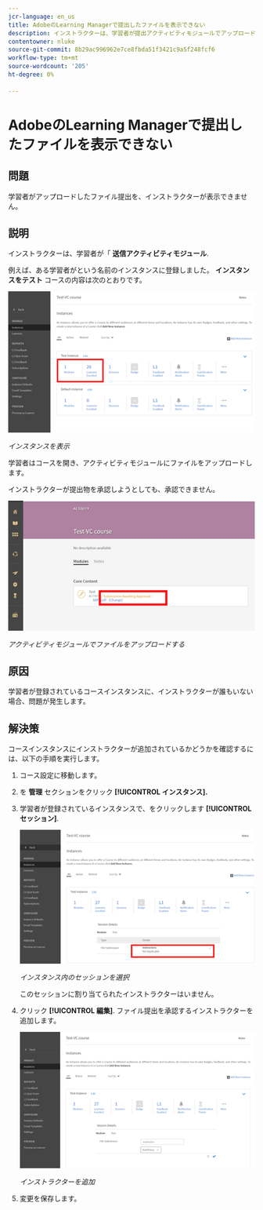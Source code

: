 ```yaml
---
jcr-language: en_us
title: AdobeのLearning Managerで提出したファイルを表示できない
description: インストラクターは、学習者が提出アクティビティモジュールでアップロードしたファイルを表示できません。
contentowner: nluke
source-git-commit: 8b29ac996962e7ce8fbda51f3421c9a5f248fcf6
workflow-type: tm+mt
source-wordcount: '205'
ht-degree: 0%

---
```




# AdobeのLearning Managerで提出したファイルを表示できない

## 問題

学習者がアップロードしたファイル提出を、インストラクターが表示できません。

## 説明

インストラクターは、学習者が「 **送信アクティビティモジュール**.

例えば、ある学習者がという名前のインスタンスに登録しました。 **インスタンスをテスト** コースの内容は次のとおりです。

![](assets/test-instance.png)

*インスタンスを表示*

学習者はコースを開き、アクティビティモジュールにファイルをアップロードします。

インストラクターが提出物を承認しようとしても、承認できません。

![](assets/activity.png)

*アクティビティモジュールでファイルをアップロードする*

## 原因

学習者が登録されているコースインスタンスに、インストラクターが誰もいない場合、問題が発生します。

## 解決策

コースインスタンスにインストラクターが追加されているかどうかを確認するには、以下の手順を実行します。

1. コース設定に移動します。
1. を **管理** セクションをクリック **[!UICONTROL インスタンス].**
1. 学習者が登録されているインスタンスで、をクリックします **[!UICONTROL セッション]**.

   ![](assets/check-instructor.png)

   *インスタンス内のセッションを選択*

   このセッションに割り当てられたインストラクターはいません。

1. クリック **[!UICONTROL 編集]**. ファイル提出を承認するインストラクターを追加します。

   ![](assets/assign-instructor.png)

   *インストラクターを追加*
1. 変更を保存します。

